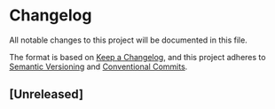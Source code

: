 # Changelog

All notable changes to this project will be documented in this file.

The format is based on [Keep a Changelog](https://keepachangelog.com/en/1.0.0/),
and this project adheres to [Semantic Versioning](https://semver.org/spec/v2.0.0.html) and
[Conventional Commits](https://www.conventionalcommits.org/en/v1.0.0/).

## [Unreleased]
